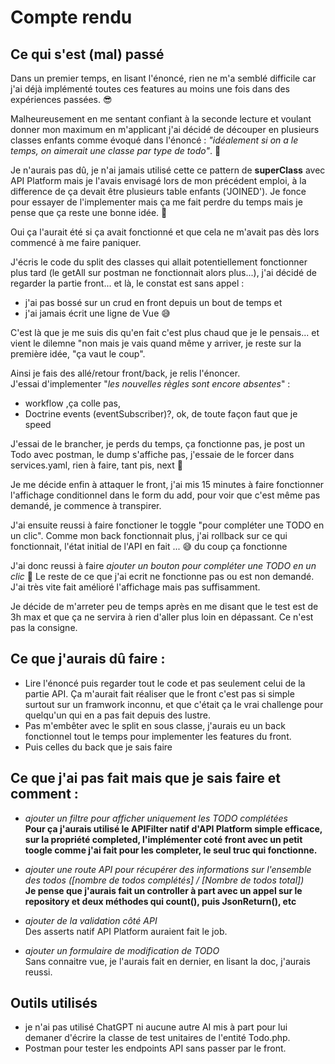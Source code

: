 # Compte rendu


## Ce qui s'est (mal) passé 

Dans un premier temps, en lisant l'énoncé, rien ne m'a semblé difficile car j'ai déjà implémenté toutes ces features au moins une fois dans des expériences passées. 😎

Malheureusement en me sentant confiant à la seconde lecture et voulant donner mon maximum en m'applicant j'ai décidé de découper en plusieurs classes enfants comme évoqué dans l'énoncé :
_"idéalement si on a le temps, on aimerait une classe par type de todo"_. 🫡

Je n'aurais pas dû, je n'ai jamais utilisé cette ce pattern de **superClass** avec API Platform mais je l'avais envisagé lors de mon précédent emploi, à la difference de ça devait être plusieurs table enfants ('JOINED'). Je fonce pour essayer de l'implementer mais ça me fait perdre du temps mais je pense que ça reste une bonne idée. 🧐

Oui ça l'aurait été si ça avait fonctionné et que cela ne m'avait pas dès lors commencé à me faire paniquer. 

J'écris le code du split des classes qui allait potentiellement fonctionner plus tard (le getAll sur postman ne fonctionnait alors plus...), j'ai décidé de regarder la partie front... et là, le constat est sans appel :
- j'ai pas bossé sur un crud en front depuis un bout de temps et
- j'ai jamais écrit une ligne de Vue 😅

C'est là que je me suis dis qu'en fait c'est plus chaud que je le pensais... et vient le dilemne "non mais je vais quand même y arriver, je reste sur la première idée, "ça vaut le coup". 

Ainsi je fais des allé/retour front/back, je relis l'énoncer.  
J'essai d'implementer "_les nouvelles règles sont encore absentes_" :
- workflow ,ça colle pas, 
- Doctrine events (eventSubscriber)?, ok, de toute façon faut que je speed

J'essai de le brancher, je perds du temps, ça fonctionne pas, je post un Todo avec postman, le dump s'affiche pas, j'essaie de le forcer dans services.yaml, rien à faire, tant pis, next 🙁

Je me décide enfin à attaquer le front, j'ai mis 15 minutes à faire fonctionner l'affichage conditionnel dans le form du add, pour voir que c'est même pas demandé, je commence à transpirer. 

J'ai ensuite reussi à faire fonctioner le toggle "pour compléter une TODO en un clic". Comme mon back fonctionnait plus, j'ai rollback sur ce qui fonctionnait, l'état initial de l'API en fait ... 😅 du coup ça fonctionne

J'ai donc reussi à faire _ajouter un bouton pour compléter une TODO en un clic_ 🥳
Le reste de ce que j'ai ecrit ne fonctionne pas ou est non demandé. J'ai très vite fait amélioré l'affichage mais pas suffisamment. 

Je décide de m'arreter peu de temps après en me disant que le test est de 3h max et que ça ne servira à rien d'aller plus loin en dépassant. Ce n'est pas la consigne. 

## Ce que j'aurais dû faire :

- Lire l'énoncé puis regarder tout le code et pas seulement celui de la partie API. Ça m'aurait fait réaliser que le front c'est pas si simple surtout sur un framwork inconnu, et que c'était ça le vrai challenge pour quelqu'un qui en a pas fait depuis des lustre. 
- Pas m'embêter avec le split en sous classe, j'aurais eu un back fonctionnel tout le temps pour implementer les features du front. 
- Puis celles du back que je sais faire

## Ce que j'ai pas fait mais que je sais faire et comment : 

- _ajouter un filtre pour afficher uniquement les TODO complétées_  
  __Pour ça j'aurais utilisé le APIFilter natif d'API Platform simple efficace, sur la propriété completed, l'implémenter coté front avec un petit toogle comme j'ai fait pour les completer, le seul truc qui fonctionne.__

- _ajouter une route API pour récupérer des informations sur l'ensemble des todos ([nombre de todos complétés] / [Nombre de todos total])_  
__Je pense que j'aurais fait un controller à part avec un appel sur le repository et deux méthodes qui count(), puis JsonReturn(), etc__ 

- _ajouter de la validation côté API_  
  Des asserts natif API Platform auraient fait le job.

- _ajouter un formulaire de modification de TODO_  
  Sans connaitre vue, je l'aurais fait en dernier, en lisant la doc, j'aurais reussi.

## Outils utilisés 

  - je n'ai pas utilisé ChatGPT ni aucune autre AI mis à part pour lui demaner d'écrire la classe de test unitaires de l'entité Todo.php.
  - Postman pour tester les endpoints API sans passer par le front.
